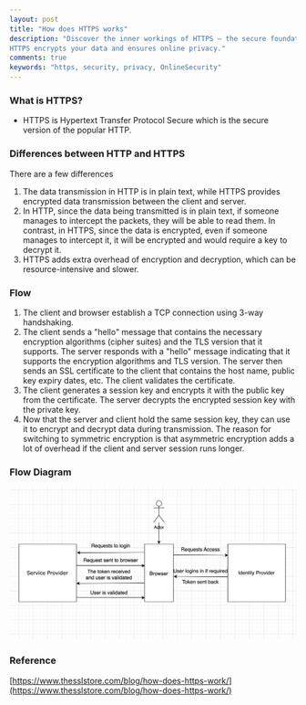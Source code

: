 ```yaml
---
layout: post
title: "How does HTTPS works"
description: "Discover the inner workings of HTTPS – the secure foundation of the web! Learn how 
HTTPS encrypts your data and ensures online privacy."
comments: true
keywords: "https, security, privacy, OnlineSecurity"
---
```

### What is HTTPS?

- HTTPS is Hypertext Transfer Protocol Secure which is the secure version of the popular HTTP.

### Differences between HTTP and HTTPS

There are a few differences

1. The data transmission in HTTP is in plain text, while HTTPS provides encrypted data transmission between the client and server.
2. In HTTP, since the data being transmitted is in plain text, if someone manages to intercept the packets, they will be able to read them. In contrast, in HTTPS, since the data is encrypted, even if someone manages to intercept it, it will be encrypted and would require a key to decrypt it.
3. HTTPS adds extra overhead of encryption and decryption, which can be resource-intensive and slower.

### Flow

1. The client and browser establish a TCP connection using 3-way handshaking.
2. The client sends a "hello" message that contains the necessary encryption algorithms (cipher suites) and the TLS version that it supports. The server responds with a "hello" message indicating that it supports the encryption algorithms and TLS version. The server then sends an SSL certificate to the client that contains the host name, public key expiry dates, etc. The client validates the certificate.
3. The client generates a session key and encrypts it with the public key from the certificate. The server decrypts the encrypted session key with the private key.
4. Now that the server and client hold the same session key, they can use it to encrypt and decrypt data during transmission. The reason for switching to symmetric encryption is that asymmetric encryption adds a lot of overhead if the client and server session runs longer.

### Flow Diagram
![HTTPS flow diagram](https://github.com/sanjeevpr/sanjeevpr.github.io/raw/main/assets/images/sso.png)

### Reference
[https://www.thesslstore.com/blog/how-does-https-work/](https://www.thesslstore.com/blog/how-does-https-work/)

